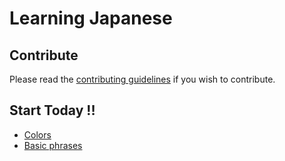 # Learning Japanese
## Contribute
Please read the [contributing guidelines](contributing.md) if you wish to contribute.

## Start Today !!

* [Colors](https://github.com/roshniRam/Learn-Japanese/tree/master/colors) 
* [Basic phrases](https://github.com/roshniRam/Learn-Japanese/tree/master/Basic%20Phrases)
